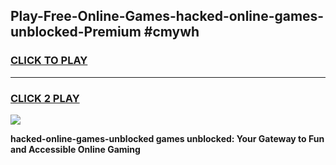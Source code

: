 
## Play-Free-Online-Games-hacked-online-games-unblocked-Premium #cmywh
<h3>
<a href="https://premium.freeplayer.one?title=hacked-online-games-unblocked&ref=8M">CLICK TO PLAY</a></h3>
<hr>

<h3>
<a href="https://premium.freeplayer.one?title=hacked-online-games-unblocked&ref=8M">CLICK 2 PLAY</a>
  
</h3>

<a href="https://premium.freeplayer.one?title=hacked-online-games-unblocked&ref=8M"><img src="https://clearcache.store/games.png"></a>


**hacked-online-games-unblocked games unblocked: Your Gateway to Fun and Accessible Online Gaming**
